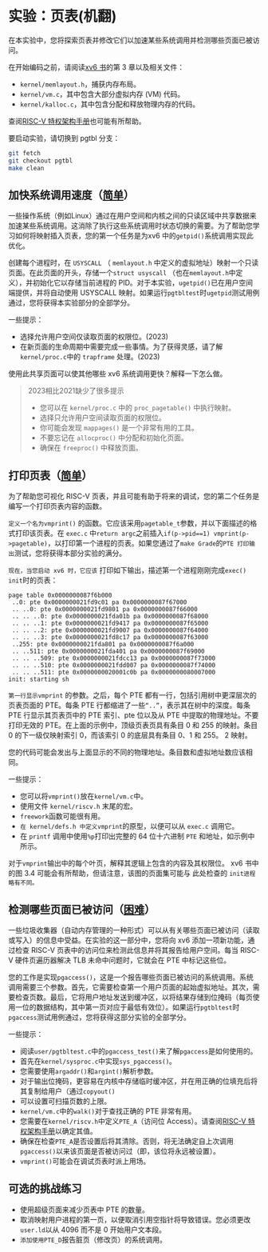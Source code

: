 # 实验：页表(机翻)

在本实验中，您将探索页表并修改它们以加速某些系统调用并检测哪些页面已被访问。

在开始编码之前，请阅读[xv6 书](https://pdos.csail.mit.edu/6.828/2023/xv6/book-riscv-rev3.pdf)的第 3 章以及相关文件：

- `kernel/memlayout.h`，捕获内存布局。
- `kernel/vm.c`，其中包含大部分虚拟内存 (VM) 代码。
- `kernel/kalloc.c`，其中包含分配和释放物理内存的代码。

查阅[RISC-V 特权架构手册](https://github.com/riscv/riscv-isa-manual/releases/download/Ratified-IMFDQC-and-Priv-v1.11/riscv-privileged-20190608.pdf)也可能有所帮助。

要启动实验，请切换到 pgtbl 分支：

```sh
git fetch
git checkout pgtbl
make clean
```

## 加快系统调用速度（[简单](https://pdos.csail.mit.edu/6.828/2023/labs/guidance.html)）

一些操作系统（例如Linux）通过在用户空间和内核之间的只读区域中共享数据来加速某些系统调用。这消除了执行这些系统调用时状态切换的需要。为了帮助您学习如何将映射插入页表，您的第一个任务是为xv6 中的`getpid()`系统调用实现此优化。

创建每个进程时，在 `USYSCALL` （ `memlayout.h` 中定义的虚拟地址）映射一个只读页面。在此页面的开头，存储一个`struct usyscall` （也在`memlayout.h`中定义），并初始化它以存储当前进程的 PID。对于本实验，`ugetpid()`已在用户空间端提供，并将自动使用 USYSCALL 映射。如果运行`pgtbltest`时`ugetpid`测试用例通过，您将获得本实验部分的全部学分。

一些提示：

- 选择允许用户空间仅读取页面的权限位。(2023)
- 在新页面的生命周期中需要完成一些事情。为了获得灵感，请了解`kernel/proc.c`中的 `trapframe` 处理。(2023)

使用此共享页面可以使其他哪些 xv6 系统调用更快？解释一下怎么做。

> 2023相比2021缺少了很多提示
>
> - 您可以在 `kernel/proc.c` 中的 `proc_pagetable()` 中执行映射。
> - 选择只允许用户空间读取页面的权限位。
> - 你可能会发现 `mappages()` 是一个非常有用的工具。
> - 不要忘记在 `allocproc()` 中分配和初始化页面。
> - 确保在 `freeproc()` 中释放页面。
>

## 打印页表（[简单](https://pdos.csail.mit.edu/6.828/2023/labs/guidance.html)）

为了帮助您可视化 RISC-V 页表，并且可能有助于将来的调试，您的第二个任务是编写一个打印页表内容的函数。

`定义一个名为vmprint()` 的函数。它应该采用`pagetable_t`参数，并以下面描述的格式打印该页表。在 `exec.c` 中`return argc`之前插入`if(p->pid==1) vmprint(p->pagetable)`，以打印第一个进程的页表。如果您通过了`make Grade`的`PTE 打印输出`测试，您将获得本部分实验的满分。

`现在，当您启动 xv6 时，它应该` 打印如下输出，描述第一个进程刚刚完成`exec() init`时的页表：

```
page table 0x0000000087f6b000
 ..0: pte 0x0000000021fd9c01 pa 0x0000000087f67000
 .. ..0: pte 0x0000000021fd9801 pa 0x0000000087f66000
 .. .. ..0: pte 0x0000000021fda01b pa 0x0000000087f68000
 .. .. ..1: pte 0x0000000021fd9417 pa 0x0000000087f65000
 .. .. ..2: pte 0x0000000021fd9007 pa 0x0000000087f64000
 .. .. ..3: pte 0x0000000021fd8c17 pa 0x0000000087f63000
 ..255: pte 0x0000000021fda801 pa 0x0000000087f6a000
 .. ..511: pte 0x0000000021fda401 pa 0x0000000087f69000
 .. .. ..509: pte 0x0000000021fdcc13 pa 0x0000000087f73000
 .. .. ..510: pte 0x0000000021fdd007 pa 0x0000000087f74000
 .. .. ..511: pte 0x0000000020001c0b pa 0x0000000080007000
init: starting sh
```

`第一行显示vmprint` 的参数。之后，每个 PTE 都有一行，包括引用树中更深层次的页表页面的 PTE。每条 PTE 行都缩进了一些`“..”`，表示其在树中的深度。每条 PTE 行显示其页表页中的 PTE 索引、pte 位以及从 PTE 中提取的物理地址。不要打印无效的 PTE。在上面的示例中，顶级页表页具有条目 0 和 255 的映射。条目 0 的下一级仅映射索引 0，而该索引 0 的底层具有条目 0、1 和 255。 2 映射。

您的代码可能会发出与上面显示的不同的物理地址。条目数和虚拟地址数应该相同。

一些提示：

- 您可以将`vmprint()`放在`kernel/vm.c`中。
- 使用文件 `kernel/riscv.h` 末尾的宏。
- `freework`函数可能很有用。
- `在 kernel/defs.h 中定义vmprint`的原型，以便可以从 `exec.c` 调用它。
- 在 `printf` 调用中使用`%p`打印出完整的 64 位十六进制 `PTE` 和地址，如示例中所示。

对于`vmprint`输出中的每个叶页，解释其逻辑上包含的内容及其权限位。 xv6 书中的图 3.4 可能会有所帮助，但请注意，该图的页面集可能与 此处检查的 `init进程略有不同。`

## 检测哪些页面已被访问（[困难](https://pdos.csail.mit.edu/6.828/2023/labs/guidance.html)）

一些垃圾收集器（自动内存管理的一种形式）可以从有关哪些页面已被访问（读取或写入）的信息中受益。在实验的这一部分中，您将向 xv6 添加一项新功能，通过检查 RISC-V 页表中的访问位来检测此信息并将其报告给用户空间。每当 RISC-V 硬件页遍历器解决 TLB 未命中问题时，它就会在 PTE 中标记这些位。

您的工作是实现`pgaccess()`，这是一个报告哪些页面已被访问的系统调用。系统调用需要三个参数。首先，它需要检查第一个用户页面的起始虚拟地址。其次，需要检查页数。最后，它将用户地址发送到缓冲区，以将结果存储到位掩码（每页使用一位的数据结构，其中第一页对应于最低有效位）。如果运行`pgtbltest`时`pgaccess`测试用例通过，您将获得这部分实验的全部学分。

一些提示：

- 阅读`user/pgtbltest.c`中的`pgaccess_test()`来了解`pgaccess`是如何使用的。
- 首先在`kernel/sysproc.c`中实现`sys_pgaccess()`。
- 您需要使用`argaddr()`和`argint()`解析参数。
- 对于输出位掩码，更容易在内核中存储临时缓冲区，并在用正确的位填充后将 其复制给用户（通过`copyout() `
- 可以设置可扫描页数的上限。
- `kernel/vm.c`中的`walk()`对于查找正确的 PTE 非常有用。
- 您需要在`kernel/riscv.h`中定义`PTE_A`（访问位 Access）。请查阅[RISC-V 特权架构手册](https://github.com/riscv/riscv-isa-manual/releases/download/Ratified-IMFDQC-and-Priv-v1.11/riscv-privileged-20190608.pdf)以确定其值。
- 确保在检查`PTE_A`是否设置后将其清除。否则，将无法确定自上次调用`pgaccess()`以来该页面是否被访问过（即，该位将永远被设置）。
- `vmprint()`可能会在调试页表时派上用场。

## 可选的挑战练习

- 使用超级页面来减少页表中 PTE 的数量。
- 取消映射用户进程的第一页，以便取消引用空指针将导致错误。您必须更改`user.ld`以从 4096 而不是 0 开始用户文本段。
- `添加使用PTE_D`报告脏页（修改页）的系统调用。